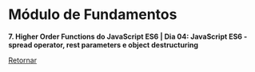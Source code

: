 # Módulo de Fundamentos

**7. Higher Order Functions do JavaScript ES6 | Dia 04: JavaScript ES6 - spread operator, rest parameters e object destructuring**

[Retornar](https://github.com/zstgar/TRYBE)
